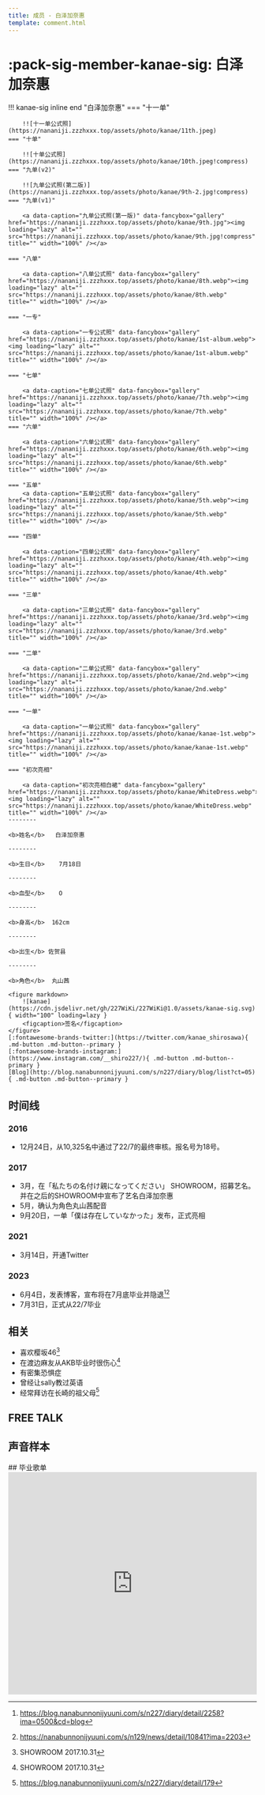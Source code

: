 ```yaml
---
title: 成员 - 白泽加奈惠
template: comment.html
---
```

# :pack-sig-member-kanae-sig: 白泽加奈惠

!!! kanae-sig inline end "白泽加奈惠"
    === "十一单"

        !![十一单公式照](https://nananiji.zzzhxxx.top/assets/photo/kanae/11th.jpeg)
    === "十单"

        !![十单公式照](https://nananiji.zzzhxxx.top/assets/photo/kanae/10th.jpeg!compress)
    === "九单(v2)"

        !![九单公式照(第二版)](https://nananiji.zzzhxxx.top/assets/photo/kanae/9th-2.jpg!compress)
    === "九单(v1)"

        <a data-caption="九单公式照(第一版)" data-fancybox="gallery" href="https://nananiji.zzzhxxx.top/assets/photo/kanae/9th.jpg"><img loading="lazy" alt="" src="https://nananiji.zzzhxxx.top/assets/photo/kanae/9th.jpg!compress" title="" width="100%" /></a>

    === "八单"

        <a data-caption="八单公式照" data-fancybox="gallery" href="https://nananiji.zzzhxxx.top/assets/photo/kanae/8th.webp"><img loading="lazy" alt="" src="https://nananiji.zzzhxxx.top/assets/photo/kanae/8th.webp" title="" width="100%" /></a>

    === "一专"

        <a data-caption="一专公式照" data-fancybox="gallery" href="https://nananiji.zzzhxxx.top/assets/photo/kanae/1st-album.webp"><img loading="lazy" alt="" src="https://nananiji.zzzhxxx.top/assets/photo/kanae/1st-album.webp" title="" width="100%" /></a>

    === "七单"

        <a data-caption="七单公式照" data-fancybox="gallery" href="https://nananiji.zzzhxxx.top/assets/photo/kanae/7th.webp"><img loading="lazy" alt="" src="https://nananiji.zzzhxxx.top/assets/photo/kanae/7th.webp" title="" width="100%" /></a>
    === "六单"

        <a data-caption="六单公式照" data-fancybox="gallery" href="https://nananiji.zzzhxxx.top/assets/photo/kanae/6th.webp"><img loading="lazy" alt="" src="https://nananiji.zzzhxxx.top/assets/photo/kanae/6th.webp" title="" width="100%" /></a>

    === "五单"
        <a data-caption="五单公式照" data-fancybox="gallery" href="https://nananiji.zzzhxxx.top/assets/photo/kanae/5th.webp"><img loading="lazy" alt="" src="https://nananiji.zzzhxxx.top/assets/photo/kanae/5th.webp" title="" width="100%" /></a>

    === "四单"

        <a data-caption="四单公式照" data-fancybox="gallery" href="https://nananiji.zzzhxxx.top/assets/photo/kanae/4th.webp"><img loading="lazy" alt="" src="https://nananiji.zzzhxxx.top/assets/photo/kanae/4th.webp" title="" width="100%" /></a>

    === "三单"

        <a data-caption="三单公式照" data-fancybox="gallery" href="https://nananiji.zzzhxxx.top/assets/photo/kanae/3rd.webp"><img loading="lazy" alt="" src="https://nananiji.zzzhxxx.top/assets/photo/kanae/3rd.webp" title="" width="100%" /></a>

    === "二单"

        <a data-caption="二单公式照" data-fancybox="gallery" href="https://nananiji.zzzhxxx.top/assets/photo/kanae/2nd.webp"><img loading="lazy" alt="" src="https://nananiji.zzzhxxx.top/assets/photo/kanae/2nd.webp" title="" width="100%" /></a>

    === "一单"

        <a data-caption="一单公式照" data-fancybox="gallery" href="https://nananiji.zzzhxxx.top/assets/photo/kanae/kanae-1st.webp"><img loading="lazy" alt="" src="https://nananiji.zzzhxxx.top/assets/photo/kanae/kanae-1st.webp" title="" width="100%" /></a>

    === "初次亮相"

        <a data-caption="初次亮相白裙" data-fancybox="gallery" href="https://nananiji.zzzhxxx.top/assets/photo/kanae/WhiteDress.webp"><img loading="lazy" alt="" src="https://nananiji.zzzhxxx.top/assets/photo/kanae/WhiteDress.webp" title="" width="100%" /></a>
    --------

    <b>姓名</b>   白泽加奈惠 

    --------

    <b>生日</b>    7月18日

    --------

    <b>血型</b>    O

    --------

    <b>身高</b>  162cm

    --------

    <b>出生</b> 佐贺县

    --------

    <b>角色</b>  丸山茜

    <figure markdown>
        ![kanae](https://cdn.jsdelivr.net/gh/227WiKi/227WiKi@1.0/assets/kanae-sig.svg){ width="100" loading=lazy }
        <figcaption>签名</figcaption>
    </figure>
    [:fontawesome-brands-twitter:](https://twitter.com/kanae_shirosawa){ .md-button .md-button--primary }
    [:fontawesome-brands-instagram:](https://www.instagram.com/__shiro227/){ .md-button .md-button--primary }
    [Blog](http://blog.nanabunnonijyuuni.com/s/n227/diary/blog/list?ct=05){ .md-button .md-button--primary }

## 时间线
### 2016

- 12月24日，从10,325名中通过了22/7的最终审核。报名号为18号。
### 2017

- 3月，在「私たちの名付け親になってください」 SHOWROOM，招募艺名。并在之后的SHOWROOM中宣布了艺名白泽加奈惠
- 5月，确认为角色丸山茜配音
- 9月20日，一单「僕は存在していなかった」发布，正式亮相

### 2021

- 3月14日，开通Twitter

### 2023

- 6月4日，发表博客，宣布将在7月底毕业并隐退[^3][^4]
- 7月31日，正式从22/7毕业
## 相关

- 喜欢樱坂46[^1]
- 在渡边麻友从AKB毕业时很伤心[^1]
- 有密集恐惧症
- 曾经让sally教过英语
- 经常拜访在长崎的祖父母[^2]



## FREE TALK

<div id="dplayer"></div>

## 声音样本

<div id="aplayer"></div>
## 毕业歌单

<iframe allow="autoplay *; encrypted-media *;" frameborder="0" height="450" style="width:100%;max-width:1230px;overflow:hidden;background:transparent;" sandbox="allow-forms allow-popups allow-same-origin allow-scripts allow-storage-access-by-user-activation allow-top-navigation-by-user-activation" src="https://embed.music.apple.com/cn/playlist/22-7-%E6%B2%A2%E3%81%8B%E3%81%AA%E3%81%88%E5%8D%92%E6%A5%AD%E3%82%B9%E3%83%9A%E3%82%B7%E3%83%A3%E3%83%AB-setlist/pl.u-NpXm7YGT4xmB94g?l=en-GB"></iframe>

<body>
    <script src="https://nananiji.zzzhxxx.top/js/md5.js"></script>
    <script src="https://nananiji.zzzhxxx.top/js/hls.min.js"></script>
    <script src="https://nananiji.zzzhxxx.top/js/DPlayer.min.js"></script>
    <script src="https://nananiji.zzzhxxx.top/js/aplayer.min.js"></script>
    <script>
        const dp = new DPlayer({
        container: document.getElementById('dplayer'),
        video: {
            url: 'https://files.zzzhxxx.top/video/kanae.mp4',
        },
        danmaku: {
            id: md5('kanae-intro'),
            api: "https://danmu.zzzhxxx.top/"
        },
        contextmenu: [
        {
            text: '227WiKi',
            link: 'https://github.com/227WiKi/227WiKi',
        },
        ]
    });
    console.log(dp.plugins.hls);
    </script>
    <script>
        const ap = new APlayer({
        container: document.getElementById('aplayer'),
        audio: [{
            name: '对话1',
            artist: '白沢かなえ',
            url: 'https://files.zzzhxxx.top/voicesample/kanae-1.mp4',
            cover: 'https://nananiji.zzzhxxx.top/assets/photo/avatar/kanae.jpg'
            },
            {
                name: '对话2',
                artist: '白沢かなえ',
                url: 'https://files.zzzhxxx.top/voicesample/kanae-2.mp4',
                cover: 'https://nananiji.zzzhxxx.top/assets/photo/avatar/kanae.jpg'
            },
            {
                name: '对话3',
                artist: '白沢かなえ',
                url: 'https://files.zzzhxxx.top/voicesample/kanae-3.mp4',
                cover: 'https://nananiji.zzzhxxx.top/assets/photo/avatar/kanae.jpg'
            }]
});
        </script>
</body>
</html>

[^1]: SHOWROOM 2017.10.31
[^2]: https://blog.nanabunnonijyuuni.com/s/n227/diary/detail/179
[^3]: https://blog.nanabunnonijyuuni.com/s/n227/diary/detail/2258?ima=0500&cd=blog
[^4]: https://nanabunnonijyuuni.com/s/n129/news/detail/10841?ima=2203